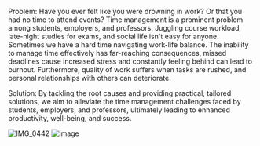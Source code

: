 Problem:
Have you ever felt like you were drowning in work? Or that you had no time to attend events? Time management is a prominent problem among students, employers, and professors. Juggling course workload, late-night studies for exams, and social life isn't easy for anyone. Sometimes we have a hard time navigating work-life balance. The inability to manage time effectively has far-reaching consequences, missed deadlines cause increased stress and constantly feeling behind can lead to burnout. Furthermore, quality of work suffers when tasks are rushed, and personal relationships with others can deteriorate.

Solution:
By tackling the root causes and providing practical, tailored solutions, we aim to alleviate the time management challenges faced by students, employers, and professors, ultimately leading to enhanced productivity, well-being, and success.
 
![IMG_0442](https://github.com/user-attachments/assets/643124a4-ed38-4bc4-b326-e8a1dd723d7e)
![image](https://github.com/user-attachments/assets/07068929-c0e9-44dc-b7d2-bb6518af12e8)
